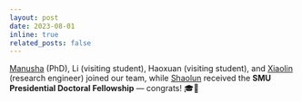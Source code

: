 ```yaml
---
layout: post
date: 2023-08-01
inline: true
related_posts: false
---
```


[Manusha](https://manusha-karunathilaka.com/#about) (PhD), Li (visiting student), Haoxuan (visiting student), and [Xiaolin](https://wenxiaolin.com/) (research engineer) joined our team, while [Shaolun](https://shaolun-ruan.com/) received the **SMU Presidential Doctoral Fellowship** — congrats! 🎓🎉